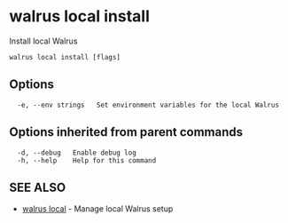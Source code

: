# walrus local install

Install local Walrus

```
walrus local install [flags]
```

## Options

```
  -e, --env strings   Set environment variables for the local Walrus
```

## Options inherited from parent commands

```
  -d, --debug   Enable debug log
  -h, --help    Help for this command
```

## SEE ALSO

* [walrus local](walrus_local)	 - Manage local Walrus setup

